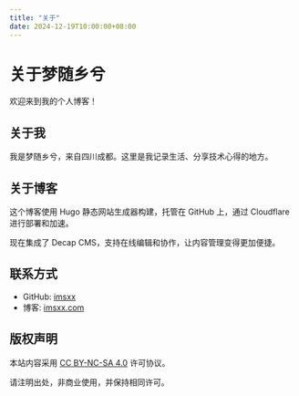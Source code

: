```yaml
---
title: "关于"
date: 2024-12-19T10:00:00+08:00
---
```


# 关于梦随乡兮

欢迎来到我的个人博客！

## 关于我

我是梦随乡兮，来自四川成都。这里是我记录生活、分享技术心得的地方。

## 关于博客

这个博客使用 Hugo 静态网站生成器构建，托管在 GitHub 上，通过 Cloudflare 进行部署和加速。

现在集成了 Decap CMS，支持在线编辑和协作，让内容管理变得更加便捷。

## 联系方式

- GitHub: [imsxx](https://github.com/imsxx)
- 博客: [imsxx.com](https://imsxx.com)

## 版权声明

本站内容采用 [CC BY-NC-SA 4.0](https://creativecommons.org/licenses/by-nc-sa/4.0/) 许可协议。

请注明出处，非商业使用，并保持相同许可。